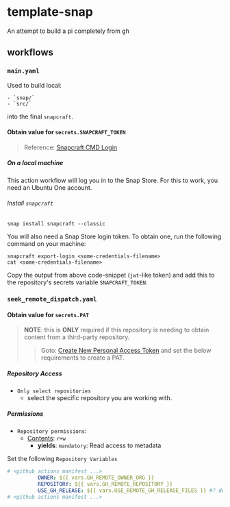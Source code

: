 # template-snap

An attempt to build a pi completely from gh

## workflows

### `main.yaml`

Used to build local:

    - `snap/`
    - `src/`

into the final `snapcraft`.

#### Obtain value for `secrets.SNAPCRAFT_TOKEN`

> Reference: [Snapcraft CMD Login](https://snapcraft.io/docs/snapcraft-authentication)

##### On a local machine

This action workflow will log you in to the Snap Store. For this to work, you need an Ubuntu One account.

###### Install `snapcraft`

`snap install snapcraft --classic`

You will also need a Snap Store login token. To obtain one, run the following command on your machine:

```shell
snapcraft export-login <some-credentials-filename>
cat <some-credentials-filename>
```
Copy the output from above code-snippet (`jwt`-like token) and add this to the repository's secrets variable `SNAPCRAFT_TOKEN`.

### `seek_remote_dispatch.yaml`

#### Obtain value for `secrets.PAT`

> **NOTE**: this is **ONLY** required if this repository is needing to obtain content from a third-party repository.
>
> > Goto: [Create New Personal Access Token](https://github.com/settings/personal-access-tokens/new) and set the below requirements to create a PAT.

##### Repository Access

- `Only select repositories`
  - select the specific repository you are working with.

##### Permissions

- `Repository permissions`:
  - [Contents](https://docs.github.com/rest/overview/permissions-required-for-fine-grained-personal-access-tokens#repository-permissions-for-contents): `r+w`
    - **yields**: `mandatory`: Read access to metadata

Set the following `Repository Variables`
```yaml
# <github actions manifest ...>
          OWNER: ${{ vars.GH_REMOTE_OWNER_ORG }}
          REPOSITORY: ${{ vars.GH_REMOTE_REPOSITORY }}
          USE_GH_RELEASE: ${{ vars.USE_REMOTE_GH_RELEASE_FILES }} #? default=false
# <github actions manifest ...>
```